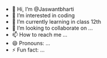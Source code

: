- 👋 Hi, I’m @Jaswantbharti
- 👀 I’m interested in coding
- 🌱 I’m currently learning in class 12th
- 💞️ I’m looking to collaborate on ...
- 📫 How to reach me ...
- 😄 Pronouns: ...
- ⚡ Fun fact: ...

<!---
Jaswantbharti/Jaswantbharti is a ✨ special ✨ repository because its `README.md` (this file) appears on your GitHub profile.
You can click the Preview link to take a look at your changes.
--->

